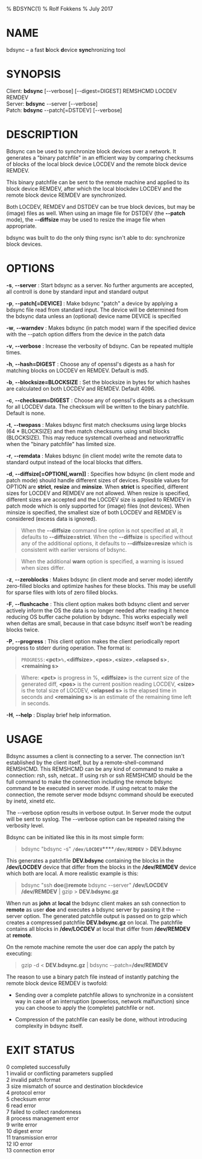 % BDSYNC(1)
% Rolf Fokkens
% July 2017

# NAME

bdsync – a fast **b**lock **d**evice **sync**hronizing tool

# SYNOPSIS

Client: **bdsync** [--verbose] [--digest=DIGEST] REMSHCMD LOCDEV REMDEV  
Server: **bdsync** --server [--verbose]  
Patch: **bdsync** --patch[=DSTDEV] [--verbose]  

# DESCRIPTION
Bdsync can be used to synchronize block devices over a network. It generates a
"binary patchfile" in an efficient way by comparing checksums of blocks of the
local block device LOCDEV and the remote block device REMDEV.

This binary patchfile can be sent to the remote machine and applied to its
block device REMDEV, after which the local blockdev LOCDEV and the remote block
device REMDEV are synchronized.

Both LOCDEV, REMDEV and DSTDEV can be true block devices, but may be (image)
files as well. When using an image file for DSTDEV (the **--patch** mode),
the **--diffsize** may be used to resize the image file when appropriate.

bdsync was built to do the only thing rsync isn't able to do: synchronize block
devices.

# OPTIONS

**-s**, **--server**
:   Start bdsync as a server. No further arguments are accepted, all controll
is done by standard input and standard output

**-p**, **--patch[=DEVICE]**
:   Make bdsync "patch" a device by applying a bdsync file read from standard
input. The device will be determined from the bdsync data unless an (optional)
device name DEVICE is specified

**-w**, **--warndev**
:   Makes bdsync (in patch mode) warn if the specified device with the --patch
option differs from the device in the patch data

**-v**, **--verbose**
:   Increase the verbosity of bdsync. Can be repeated multiple times.

**-h**, **--hash=DIGEST**
:   Choose any of openssl's digests as a hash for matching blocks on LOCDEV en
REMDEV. Default is md5.

**-b**, **--blocksize=BLOCKSIZE**
:   Set the blocksize in bytes for which hashes are calculated on both LOCDEV
and REMDEV. Default 4096.

**-c**, **--checksum=DIGEST**
:   Choose any of openssl's digests as a checksum for all LOCDEV data. The
checksum will be written to the binary patchfile. Default is none.

**-t**, **--twopass**
:   Makes bdsync first match checksums using large blocks (64 * BLOCKSIZE) and
then match checksums using small blocks (BLOCKSIZE). This may reduce systemcall
overhead and networktraffic when the "binary patchfile" has limited size.

**-r**, **--remdata**
:   Makes bdsync (in client mode) write the remote data to standard output
instead of the local blocks that differs.

**-d**, **--diffsize[=OPTION[,warn]]**
:   Specifies how bdsync (in client mode and patch mode) should handle
different sizes of devices. Possible values for OPTION are **strict**,
**resize** and **minsize**. When **strict** is specified, different sizes for
LOCDEV and REMDEV are not allowed. When resize is specified, different sizes
are accepted and the LOCDEV size is applied to REMDEV in patch mode which is
only supported for (image) files (not devices). When minsize is specified, the
smallest size of both LOCDEV and REMDEV is considered (excess data is ignored).

>   When the **--diffsize** command line option is not specified at all, it
defaults to **--diffsize=strict**. When the **--diffsize** is specified
without any of the additional options, it defaults to **--diffsize=resize**
which is consistent with earlier versions of bdsync.

>   When the additional **warn** option is specified, a warning is issued when
sizes differ.

**-z**, **--zeroblocks**
:   Makes bdsync (in client mode and server mode) identify zero-filled blocks
and optimize hashes for these blocks. This may be usefull for sparse files with
lots of zero filled blocks.

**-F**, **--flushcache**
:   This client option makes both bdsync client and server actively inform the
OS the data is no longer needed after reading it hence reducing OS buffer cache
polution by bdsync. This works especially well when deltas are small, because
in that case bdsync itself won't be reading blocks twice.

**-P**, **--progress**
:   This client option makes the client periodically report progress to stderr during
operation. The format is:

>   `PROGRESS:`**\<pct\>**`%,`**\<diffsize\>**`,`**\<pos\>**`,`**\<size\>**`,`**\<elapsed s\>**`,`**\<remaining s\>**

>   Where: **\<pct\>** is progress in %, **\<diffsize\>** is the current size of the
generated diff, **\<pos\>** is the current position reading LOCDEV, **\<size\>** is the
total size of LOCDEV, **\<elapsed s\>** is the elapsed time in seconds and 
**\<remaining s\>** is an estimate of the remaining time left in seconds.

**-H**, **--help**
:   Display brief help information.

# USAGE
Bdsync assumes a client is connecting to a server. The connection isn't
established by the client itself, but by a remote-shell-command REMSHCMD. This
REMSHCMD can be any kind of command to make a connection: rsh, ssh, netcat..
If using rsh or ssh REMSHCMD should be the full command to make the connection
including the remote bdsync command te be executed in server mode. If using
netcat to make the connection, the remote server mode bdsync command should be
executed by inetd, xinetd etc.

The --verbose option results in verbose output. In Server mode the output will
be sent to syslog. The --verbose option can be repeated raising the verbosity
level.

Bdsync can be initiated like this in its most simple form:

> bdsync "bdsync -s" **`/dev/LOCDEV`****`/dev/REMDEV`** > **DEV.bdsync**

This generates a patchfile **DEV.bdsync** containing the blocks in the
**/dev/LOCDEV** device that differ from the blocks in the **/dev/REMDEV**
device which both are local. A more realistic example is this:

> bdsync "ssh **doe**\@**remote** bdsync --server" **/dev/LOCDEV**
**/dev/REMDEV** | gzip > **DEV.bdsync.gz**

When run as **john** at **local** the bdsync client makes an ssh connection to
**remote** as user **doe** and executes a bdsync server by passing it the
--server option. The generated patchfile output is passed on to gzip which
creates a compressed patchfile **DEV.bdsync.gz** on local. The patchfile
contains all blocks in **/dev/LOCDEV** at local that differ from
**/dev/REMDEV** at **remote**.

On the remote machine remote the user doe can apply the patch by executing:

> gzip -d < **DEV.bdsync.gz** | bdsync --patch=**/dev/REMDEV**

The reason to use a binary patch file instead of instantly patching the remote
block device REMDEV is twofold:

* Sending over a complete patchfile allows to synchronize in a consistent way
in case of an interruption (powerloss, network malfunction) since you can
choose to apply the (complete) patchfile or not.

* Compression of the patchfile can easily be done, without introducing
complexity in bdsync itself.

# EXIT STATUS
0 completed successfully  
1 invalid or conflicting parameters supplied  
2 invalid patch format  
3 size mismatch of source and destination blockdevice  
4 protocol error  
5 checksum error  
6 read error  
7 failed to collect randomness  
8 process management error  
9 write error  
10 digest error  
11 transmission error  
12 IO error  
13 connection error  

